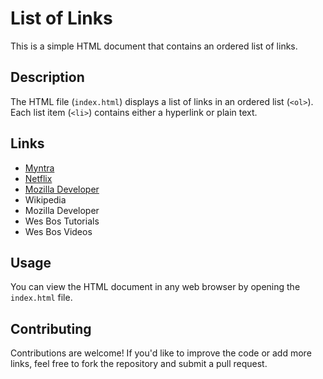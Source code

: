 # List of Links

This is a simple HTML document that contains an ordered list of links.

## Description

The HTML file (`index.html`) displays a list of links in an ordered list (`<ol>`). Each list item (`<li>`) contains either a hyperlink or plain text.

## Links

- [Myntra](https://www.myntra.com/)
- [Netflix](https://www.netflix.com/)
- [Mozilla Developer](https://developer.mozilla.org/en-US/)
- Wikipedia
- Mozilla Developer
- Wes Bos Tutorials
- Wes Bos Videos

## Usage

You can view the HTML document in any web browser by opening the `index.html` file.

## Contributing

Contributions are welcome! If you'd like to improve the code or add more links, feel free to fork the repository and submit a pull request.
